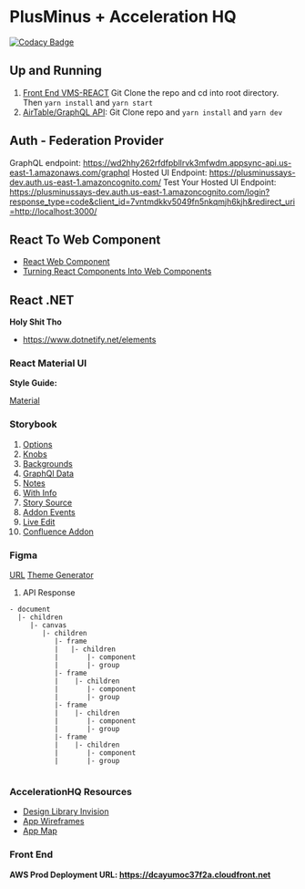 # PlusMinus + Acceleration HQ

[![Codacy Badge](https://api.codacy.com/project/badge/Grade/f405f0a267684834921fb99c22186855)](https://www.codacy.com?utm_source=github.com&amp;utm_medium=referral&amp;utm_content=RealFlyPilot/vms-react&amp;utm_campaign=Badge_Grade)

## Up and Running

1. [Front End VMS-REACT](https://github.com/RealFlyPilot/vms-react.git) Git Clone the repo and cd into root directory. Then `yarn install` and `yarn start`
2. [AirTable/GraphQL API](https://github.com/RealFlyPilot/flypilot-airtable-graphql-api.git): Git Clone repo and `yarn install` and `yarn dev`

## Auth - Federation Provider

GraphQL endpoint: https://wd2hhy262rfdfpbllrvk3mfwdm.appsync-api.us-east-1.amazonaws.com/graphql
Hosted UI Endpoint: https://plusminussays-dev.auth.us-east-1.amazoncognito.com/
Test Your Hosted UI Endpoint: https://plusminussays-dev.auth.us-east-1.amazoncognito.com/login?response_type=code&client_id=7vntmdkkv5049fn5nkqmjh6kjh&redirect_uri=http://localhost:3000/



## React To Web Component
- [React Web Component](https://github.com/spring-media/react-web-component)
- [Turning React Components Into Web Components](https://hackernoon.com/how-to-turn-react-component-into-native-web-component-84834315cb24)


## React .NET
**Holy Shit Tho**
- https://www.dotnetify.net/elements


### React Material UI

**Style Guide:**

[Material](https://material-ui.com/customization/default-theme/)


### Storybook 

1. [Options](https://github.com/storybooks/storybook/tree/next/addons/options)
2. [Knobs](https://github.com/storybooks/storybook/tree/next/addons/knobs)
3. [Backgrounds](https://github.com/storybooks/storybook/tree/next/addons/backgrounds)
4. [GraphQl Data](https://github.com/storybooks/storybook/tree/next/addons/graphql)
5. [Notes](https://github.com/storybooks/storybook/tree/next/addons/notes)
6. [With Info](https://github.com/storybooks/storybook/tree/next/addons/info)
7. [Story Source](https://github.com/storybooks/storybook/tree/next/addons/storysource)
8. [Addon Events](https://www.npmjs.com/package/@storybook/addon-events)
9. [Live Edit](https://github.com/vertexbz/storybook-addon-react-live-edit)
10. [Confluence Addon](https://github.com/thzinc/storybook-addon-confluence)

### Figma

[URL](https://www.figma.com/file/CRSiJREA5Lp34X9HHARnp5yn/Acceleration-%E2%80%94-Libraries?node-id=29%3A42)
[Theme Generator](https://github.com/jxnblk/figma-theme)

1. API Response
```
- document
  |- children
     |- canvas
        |- children
           |- frame
           |   |- children
           |       |- component
           |       |- group
           |- frame
           |    |- children
           |       |- component
           |       |- group
           |- frame
           |    |- children
           |       |- component
           |       |- group
           |- frame
           |    |- children
           |       |- component
           |       |- group
           
```


### AccelerationHQ Resources

- [Design Library Invision](https://projects.invisionapp.com/d/main#/projects/prototypes/15630704)
- [App Wireframes](http://acceleration.plusminussays.com/#g=1&p=form_field_library)
- [App Map](https://www.plectica.com/maps/VCGLPYPNA?inviteEmail=liam%40plusminussays.com&inviteCode=6931072890195418)


### Front End

**AWS Prod Deployment URL: https://dcayumoc37f2a.cloudfront.net**